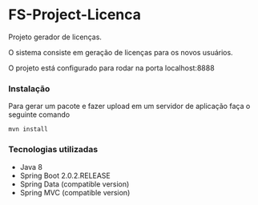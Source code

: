 # FS-Project-Licenca

Projeto gerador de licenças.

O sistema consiste em geração de licenças para os novos usuários.

O projeto está configurado para rodar na porta localhost:8888

### Instalação

Para gerar um pacote e fazer upload em um servidor de aplicação faça o seguinte comando
```
mvn install
```

### Tecnologias utilizadas

- Java 8
- Spring Boot 2.0.2.RELEASE
- Spring Data (compatible version)
- Spring MVC (compatible version)
